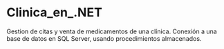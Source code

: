 # Clinica_en_.NET
Gestion de citas y venta de medicamentos de una clínica. Conexión a una base de datos en SQL Server, usando procedimientos almacenados.

